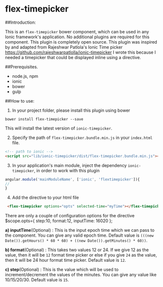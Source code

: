 # flex-timepicker

##Introduction:

This is an `flex-timepicker` bower component, which can be used in any Ionic framework's application. No additional plugins are required for this component.
This plugin is completely open source. This plugin was inspired by and adapted from Rajeshwar Patlola's Ionic Time picker https://github.com/rajeshwarpatlolla/ionic-timepicker
I wrote this because I needed a timepicker that could be displayed inline using a directive.

##Prerequisites.

* node.js, npm
* ionic
* bower
* gulp

##How to use:

1) In your project folder, please install this plugin using bower

`bower install flex-timepicker --save`

This will install the latest version of `ionic-timepicker`. 

2) Specify the path of  `flex-timepicker.bundle.min.js` in your `index.html` file.

````html
<!-- path to ionic -->
<script src="lib/ionic-timepicker/dist/flex-timepicker.bundle.min.js"></script>
````

3) In your application's main module, inject the dependency `ionic-timepicker`, in order to work with this plugin
````javascript
angular.module('mainModuleName', ['ionic', 'flextimepicker']){
//
}
````

4) Add the directive to your html file

````html
 <flex-timepicker options="opts" selected-time="myTime"></flex-timepicker>
````

There are only a couple of configuration options for the directive
$scope.opts={
  step:10,
  format:12,
  inputTime: 16020
};

**a) inputTime**(Optional) : This is the input epoch time which we can pass to the component. You can give any valid epoch time. Default value is `(((new Date()).getHours() * 60 * 60) + ((new Date()).getMinutes() * 60))`.

**b) format**(Optional) : This takes two values 12 or 24. If we give 12 as the value, then it will be `12` format time picker or else if you give `24` as the value, then it will be 24 hour format time picker. Default value is `12`.

**c) step**(Optional) : This is the value which will be used to increment/decrement the values of the minutes. You can give any value like 10/15/20/30. Default value is `15`.


